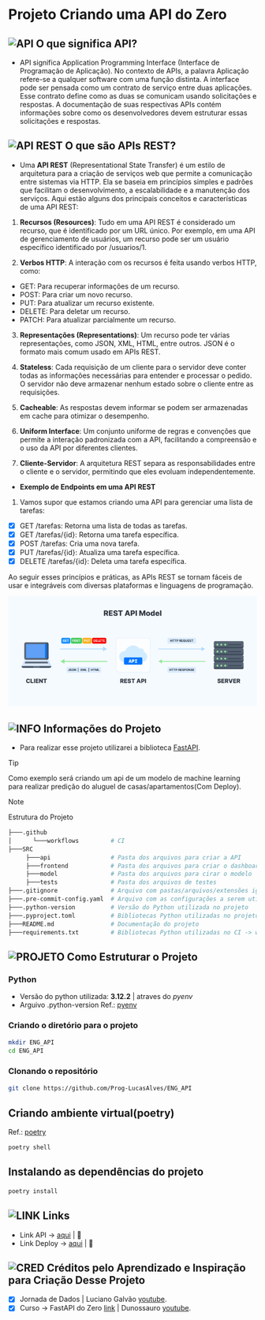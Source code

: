 # Projeto Criando uma API do Zero

## ![API](https://cdn-icons-png.flaticon.com/24/439/439164.png) O que significa API?

- API significa Application Programming Interface (Interface de Programação de Aplicação). No contexto de APIs, a palavra Aplicação refere-se a qualquer software com uma função distinta. A interface pode ser pensada como um contrato de serviço entre duas aplicações. Esse contrato define como as duas se comunicam usando solicitações e respostas. A documentação de suas respectivas APIs contém informações sobre como os desenvolvedores devem estruturar essas solicitações e respostas.

## ![API REST](https://cdn-icons-png.flaticon.com/24/9610/9610562.png) O que são APIs REST?

- Uma **API REST** (Representational State Transfer) é um estilo de arquitetura para a criação de serviços web que permite a comunicação entre sistemas via HTTP. Ela se baseia em princípios simples e padrões que facilitam o desenvolvimento, a escalabilidade e a manutenção dos serviços. Aqui estão alguns dos principais conceitos e características de uma API REST:

1. **Recursos (Resources)**: Tudo em uma API REST é considerado um recurso, que é identificado por um URL único. Por exemplo, em uma API de gerenciamento de usuários, um recurso pode ser um usuário específico identificado por /usuarios/1.

2. **Verbos HTTP**: A interação com os recursos é feita usando verbos HTTP, como:
- GET: Para recuperar informações de um recurso.
- POST: Para criar um novo recurso.
- PUT: Para atualizar um recurso existente.
- DELETE: Para deletar um recurso.
- PATCH: Para atualizar parcialmente um recurso.

3. **Representações (Representations)**: Um recurso pode ter várias representações, como JSON, XML, HTML, entre outros. JSON é o formato mais comum usado em APIs REST.

4. **Stateless**: Cada requisição de um cliente para o servidor deve conter todas as informações necessárias para entender e processar o pedido. O servidor não deve armazenar nenhum estado sobre o cliente entre as requisições.

5. **Cacheable**: As respostas devem informar se podem ser armazenadas em cache para otimizar o desempenho.

6. **Uniform Interface**: Um conjunto uniforme de regras e convenções que permite a interação padronizada com a API, facilitando a compreensão e o uso da API por diferentes clientes.

7. **Cliente-Servidor**: A arquitetura REST separa as responsabilidades entre o cliente e o servidor, permitindo que eles evoluam independentemente.

- __Exemplo de Endpoints em uma API REST__

1. Vamos supor que estamos criando uma API para gerenciar uma lista de tarefas:

- [x] GET /tarefas: Retorna uma lista de todas as tarefas.
- [x] GET /tarefas/{id}: Retorna uma tarefa específica.
- [x] POST /tarefas: Cria uma nova tarefa.
- [x] PUT /tarefas/{id}: Atualiza uma tarefa específica.
- [x] DELETE /tarefas/{id}: Deleta uma tarefa específica.

Ao seguir esses princípios e práticas, as APIs REST se tornam fáceis de usar e integráveis com diversas plataformas e linguagens de programação.

![IMAGE](https://github.com/Prog-LucasAlves/ENG_API/blob/main/SRC/image/API_REST.png)

## ![INFO](https://cdn-icons-png.flaticon.com/24/7627/7627546.png) Informações do Projeto

- Para realizar esse projeto utilizarei a biblioteca [FastAPI](https://fastapi.tiangolo.com/).

> [!TIP]
> Como exemplo será criando um api de um modelo de machine learning para realizar predição do aluguel de casas/apartamentos(Com Deploy).

> [!NOTE]
> Estrutura do Projeto

```bash
├───.github
│      └───workflows         # CI
├───SRC
     ├───api                 # Pasta dos arquivos para criar a API
     ├───frontend            # Pasta dos arquivos para criar o dashboard
     ├───model               # Pasta dos arquivos para cirar o modelo
     ├───tests               # Pasta dos arquivos de testes
├───.gitignore               # Arquivo com pastas/arquivos/extensões ignorados pelo git
├───.pre-commit-config.yaml  # Arquivo com as configurações a serem utilizadas no git commit
├───.python-version          # Versão do Python utilizada no projeto
├───.pyproject.toml          # Bibliotecas Python utilizadas no projeto
├───README.md                # Documentação do projeto
├───requirements.txt         # Bibliotecas Python utilizadas no CI -> workflows
```

## ![PROJETO](https://cdn-icons-png.flaticon.com/24/2721/2721286.png) Como Estruturar o Projeto

### Python

- Versão do python utilizada: **3.12.2** | atraves do *pyenv*
- Arguivo .python-version
Ref.: [pyenv](https://github.com/pyenv/pyenv)

### Criando o diretório para o projeto

```bash
mkdir ENG_API
cd ENG_API
```

### Clonando o repositório

```bash
git clone https://github.com/Prog-LucasAlves/ENG_API
```

## Criando ambiente virtual(poetry)

Ref.: [poetry](https://python-poetry.org/)

```bash
poetry shell
```

## Instalando as dependências do projeto

```bash
poetry install
```

## ![LINK](https://cdn-icons-png.flaticon.com/24/2696/2696513.png) Links

- Link API -> [aqui](https://eng-api-e8wg.onrender.com/docs) | :construction:
- Link Deploy -> [aqui](https://deploy-api-kvp5.onrender.com) | :construction:

## ![CRED](https://cdn-icons-png.flaticon.com/24/7178/7178894.png) Créditos pelo Aprendizado e Inspiração para Criação Desse Projeto

- [x] Jornada de Dados | Luciano Galvão [youtube](https://www.youtube.com/@lvgalvaofilho).
- [x] Curso -> FastAPI do Zero [link](https://fastapidozero.dunossauro.com/) | Dunossauro [youtube](https://www.youtube.com/@Dunossauro).
